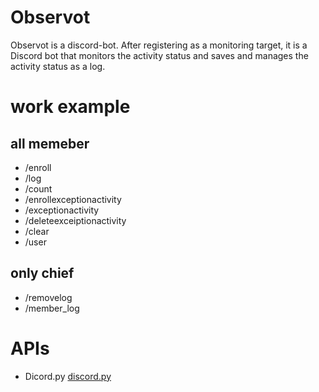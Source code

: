 # Observot

Observot is a discord-bot.
After registering as a monitoring target, it is a Discord bot that monitors the activity status and saves and manages the activity status as a log.

# work example

## all memeber
* /enroll
* /log
* /count
* /enrollexceptionactivity
* /exceptionactivity
* /deleteexceiptionactivity
* /clear
* /user

## only chief
* /removelog
* /member_log


# APIs
* Dicord.py
[discord.py](https://discordpy.readthedocs.io/en/stable/api.html)
